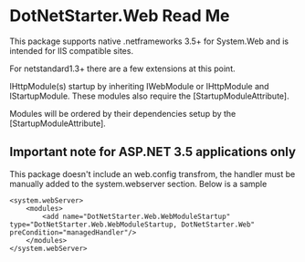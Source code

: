 # DotNetStarter.Web Read Me

This package supports native .netframeworks 3.5+ for System.Web and is intended for IIS compatible sites.

For netstandard1.3+ there are a few extensions at this point.

IHttpModule(s) startup by inheriting IWebModule or IHttpModule and IStartupModule. These modules also require the [StartupModuleAttribute].

Modules will be ordered by their dependencies setup by the [StartupModuleAttribute].

## Important note for ASP.NET 3.5 applications only

This package doesn't include an web.config transfrom, the handler must be manually added to the system.webserver section. Below is a sample
```
<system.webServer>
    <modules>
        <add name="DotNetStarter.Web.WebModuleStartup" type="DotNetStarter.Web.WebModuleStartup, DotNetStarter.Web" preCondition="managedHandler"/>
	</modules>
</system.webServer>
```